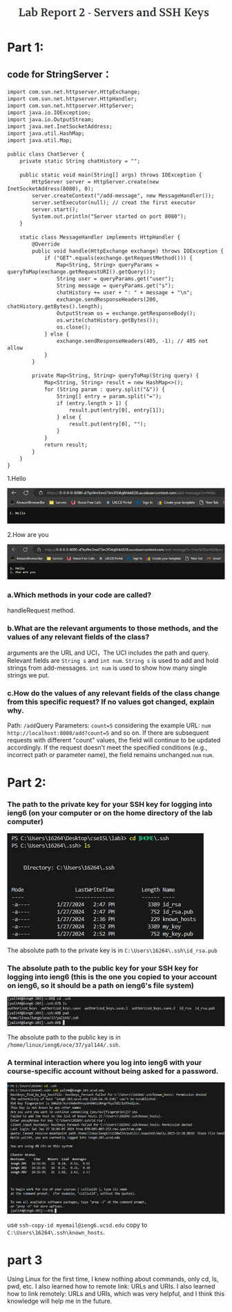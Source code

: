 ![image](./Title.jpg)

# Part 1:
##  code for StringServer：
```
import com.sun.net.httpserver.HttpExchange;
import com.sun.net.httpserver.HttpHandler;
import com.sun.net.httpserver.HttpServer;
import java.io.IOException;
import java.io.OutputStream;
import java.net.InetSocketAddress;
import java.util.HashMap;
import java.util.Map;

public class ChatServer {
    private static String chatHistory = "";

    public static void main(String[] args) throws IOException {
        HttpServer server = HttpServer.create(new InetSocketAddress(8080), 0);
        server.createContext("/add-message", new MessageHandler());
        server.setExecutor(null); // creat the first executor
        server.start();
        System.out.println("Server started on port 8080");
    }

    static class MessageHandler implements HttpHandler {
        @Override
        public void handle(HttpExchange exchange) throws IOException {
            if ("GET".equals(exchange.getRequestMethod())) {
                Map<String, String> queryParams = queryToMap(exchange.getRequestURI().getQuery());
                String user = queryParams.get("user");
                String message = queryParams.get("s");
                chatHistory += user + ": " + message + "\n";
                exchange.sendResponseHeaders(200, chatHistory.getBytes().length);
                OutputStream os = exchange.getResponseBody();
                os.write(chatHistory.getBytes());
                os.close();
            } else {
                exchange.sendResponseHeaders(405, -1); // 405 not allow 
            }
        }

        private Map<String, String> queryToMap(String query) {
            Map<String, String> result = new HashMap<>();
            for (String param : query.split("&")) {
                String[] entry = param.split("=");
                if (entry.length > 1) {
                    result.put(entry[0], entry[1]);
                } else {
                    result.put(entry[0], "");
                }
            }
            return result;
        }
    }
}
```
1.Hello

![image](./Hello.jpg)

2.How are you

![image](./Howareyou.jpg)
### a.Which methods in your code are called?
handleRequest method.
### b.What are the relevant arguments to those methods, and the values of any relevant fields of the class?
arguments are the URL and UCI，The UCI includes the path and query. Relevant fields are ```String s``` and ```int num```. ```String s``` is used to add and hold strings from add-messages. ```int num``` is used to show how many single strings we put.
### c.How do the values of any relevant fields of the class change from this specific request? If no values got changed, explain why.
Path: ```/add```Query Parameters: ```count=5``` considering the example URL: `num` `http://localhost:8080/add?count=5` and so on. If there are subsequent requests with different "count" values, the  field will continue to be updated accordingly. If the request doesn't meet the specified conditions (e.g., incorrect path or parameter name), the  field remains unchanged.`num` `num`.

# Part 2:
### The path to the private key for your SSH key for logging into ieng6 (on your computer or on the home directory of the lab computer)

![image](./part3-1.jpg)

The absolute path to the private key is in `C:\Users\16264\.ssh\id_rsa.pub`

### The absolute path to the public key for your SSH key for logging into ieng6 (this is the one you copied to your account on ieng6, so it should be a path on ieng6's file system)

![image](./part3-2.jpg)

The absolute path to the public key is in `/home/linux/ieng6/oce/37/yal144/.ssh`.

### A terminal interaction where you log into ieng6 with your course-specific account without being asked for a password.

![image](./part3-3.jpg)

use `ssh-copy-id myemail@ieng6.ucsd.edu` copy to `C:\Users\16264\.ssh\known_hosts`.

# part 3
Using Linux for the first time, I knew nothing about commands, only cd, ls, pwd, etc. I also learned how to remote link: URLs and URIs. I also learned how to link remotely: URLs and URIs, which was very helpful, and I think this knowledge will help me in the future.
